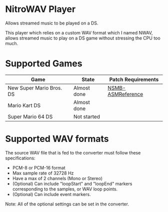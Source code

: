 # NitroWAV Player
Allows streamed music to be played on a DS.

This player which relies on a custom WAV format which I named NWAV, allows streamed music to play on a DS game without stressing the CPU too much.

# Supported Games

| Game                     | State       | Patch Requirements |
| -------------------------|-------------|--------------------|
| New Super Mario Bros. DS | Almost done | [NSMB-ASMReference](https://github.com/Overblade/NSMB-ASMReference) |
| Mario Kart DS            | Almost done |                    |
| Super Mario 64 DS        | Not started |                    |

# Supported WAV formats
The source WAV file that is fed to the converter must follow these specifications:
 - PCM-8 or PCM-16 format
 - Max sample rate of 32728 Hz
 - Have a max of 2 channels (Mono or Stereo)
 - (Optional) Can include "loopStart" and "loopEnd" markers corresponding to the samples, or WAV loop points.
 - (Optional) Can include event markers.

Note: All of the optional settings can be set in the converter.
